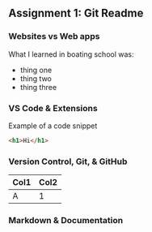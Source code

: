 ## Assignment 1: Git Readme

### Websites vs Web apps

What I learned in boating school was:

- thing one
- thing two
- thing three

### VS Code & Extensions

Example of a code snippet

```html
<h1>Hi</h1>
```

### Version Control, Git, & GitHub

| Col1 | Col2 |
| ---- | ---- |
| A    | 1    |

### Markdown & Documentation
